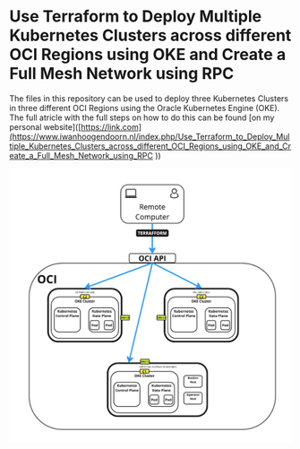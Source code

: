  # Use Terraform to Deploy Multiple Kubernetes Clusters across different OCI Regions using OKE and Create a Full Mesh Network using RPC
The files in this repository can be used to deploy three Kubernetes Clusters in three different OCI Regions using the Oracle Kubernetes Engine (OKE).
The full atricle with the full steps on how to do this can be found [on my personal website]([https://link.com](https://www.iwanhoogendoorn.nl/index.php/Use_Terraform_to_Deploy_Multiple_Kubernetes_Clusters_across_different_OCI_Regions_using_OKE_and_Create_a_Full_Mesh_Network_using_RPC
))

![](oci-oke-multicluster-k8s-terraform.png)
